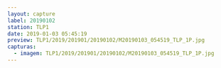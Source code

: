 ```yaml
---
layout: capture
label: 20190102
station: TLP1
date: 2019-01-03 05:45:19
preview: TLP1/2019/201901/20190102/M20190103_054519_TLP_1P.jpg
capturas:
  - imagem: TLP1/2019/201901/20190102/M20190103_054519_TLP_1P.jpg
---
```

